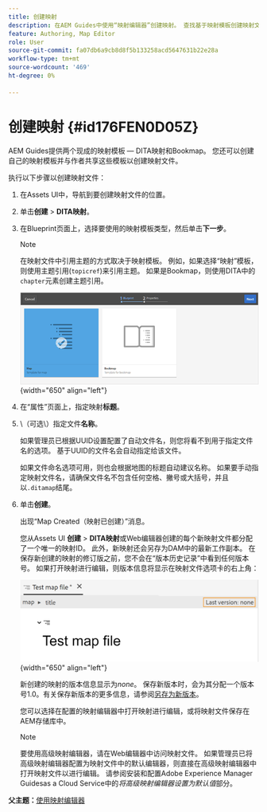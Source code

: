 ```yaml
---
title: 创建映射
description: 在AEM Guides中使用“映射编辑器”创建映射。 查找基于映射模板创建映射文件的步骤。
feature: Authoring, Map Editor
role: User
source-git-commit: fa07db6a9cb8d8f5b133258acd5647631b22e28a
workflow-type: tm+mt
source-wordcount: '469'
ht-degree: 0%

---
```


# 创建映射 {#id176FEN0D05Z}

AEM Guides提供两个现成的映射模板 — DITA映射和Bookmap。 您还可以创建自己的映射模板并与作者共享这些模板以创建映射文件。

执行以下步骤以创建映射文件：

1. 在Assets UI中，导航到要创建映射文件的位置。

1. 单击&#x200B;**创建** \> **DITA映射**。

1. 在Blueprint页面上，选择要使用的映射模板类型，然后单击&#x200B;**下一步**。

   >[!NOTE]
   >
   > 在映射文件中引用主题的方式取决于映射模板。 例如，如果选择“映射”模板，则使用主题引用\(`topicref`\)来引用主题。 如果是Bookmap，则使用DITA中的`chapter`元素创建主题引用。

   ![](images/map-template.png){width="650" align="left"}

1. 在“属性”页面上，指定映射&#x200B;**标题**。

1. \（可选\）指定文件&#x200B;**名称**。

   如果管理员已根据UUID设置配置了自动文件名，则您将看不到用于指定文件名的选项。 基于UUID的文件名会自动指定给该文件。

   如果文件命名选项可用，则也会根据地图的标题自动建议名称。 如果要手动指定映射文件名，请确保文件名不包含任何空格、撇号或大括号，并且以`.ditamap`结尾。

1. 单击&#x200B;**创建**。

   出现“Map Created（映射已创建）”消息。

   您从Assets UI **创建** \> **DITA映射**&#x200B;或Web编辑器创建的每个新映射文件都分配了一个唯一的映射ID。 此外，新映射还会另存为DAM中的最新工作副本。 在保存新创建的映射的修订版之前，您不会在“版本历史记录”中看到任何版本号。 如果打开映射进行编辑，则版本信息将显示在映射文件选项卡的右上角：

   ![](images/first-version-map-none.png){width="650" align="left"}

   新创建的映射的版本信息显示为&#x200B;*none*。 保存新版本时，会为其分配一个版本号1.0。有关保存新版本的更多信息，请参阅[另存为新版本](web-editor-features.md#save-as-new-version-id209ME400GXA)。

   您可以选择在配置的映射编辑器中打开映射进行编辑，或将映射文件保存在AEM存储库中。

   >[!NOTE]
   >
   > 要使用高级映射编辑器，请在Web编辑器中访问映射文件。 如果管理员已将高级映射编辑器配置为映射文件中的默认编辑器，则直接在高级映射编辑器中打开映射文件以进行编辑。 请参阅安装和配置Adobe Experience Manager Guidesas a Cloud Service中的&#x200B;*将高级映射编辑器设置为默认值*&#x200B;部分。


**父主题：**[&#x200B;使用映射编辑器](map-editor.md)

